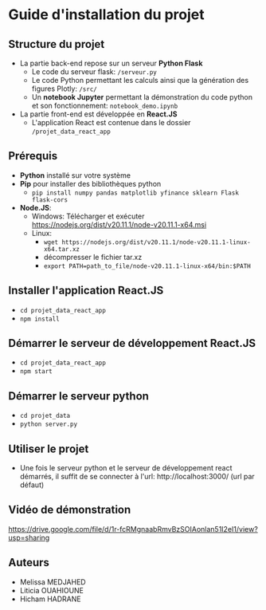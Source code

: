 # Guide d'installation du projet

## Structure du projet

- La partie back-end repose sur un serveur **Python Flask**
    - Le code du serveur flask: `/serveur.py`
    - Le code Python permettant les calculs ainsi que la génération des figures Plotly: `/src/`
    - Un **notebook Jupyter** permettant la démonstration du code python et son fonctionnement: `notebook_demo.ipynb`
- La partie front-end est développée en **React.JS**
    - L'application React est contenue dans le dossier `/projet_data_react_app`

## Prérequis

- **Python** installé sur votre système
- **Pip** pour installer des bibliothèques python
    - `pip install numpy pandas matplotlib yfinance sklearn Flask flask-cors`
- **Node.JS**: 
    - Windows: Télécharger et exécuter https://nodejs.org/dist/v20.11.1/node-v20.11.1-x64.msi
    - Linux: 
        - `wget https://nodejs.org/dist/v20.11.1/node-v20.11.1-linux-x64.tar.xz`
        - décompresser le fichier tar.xz
        - `export PATH=path_to_file/node-v20.11.1-linux-x64/bin:$PATH`

## Installer l'application React.JS
- `cd projet_data_react_app`
- `npm install`

## Démarrer le serveur de développement React.JS
- `cd projet_data_react_app`
- `npm start`

## Démarrer le serveur python
- `cd projet_data`
- `python server.py`

## Utiliser le projet
- Une fois le serveur python et le serveur de développement react démarrés, il suffit de se connecter à l'url: http://localhost:3000/ (url par défaut)

## Vidéo de démonstration
https://drive.google.com/file/d/1r-fcRMgnaabRmvBzSOIAonlan51I2eI1/view?usp=sharing

## Auteurs
- Melissa MEDJAHED
- Liticia OUAHIOUNE
- Hicham HADRANE